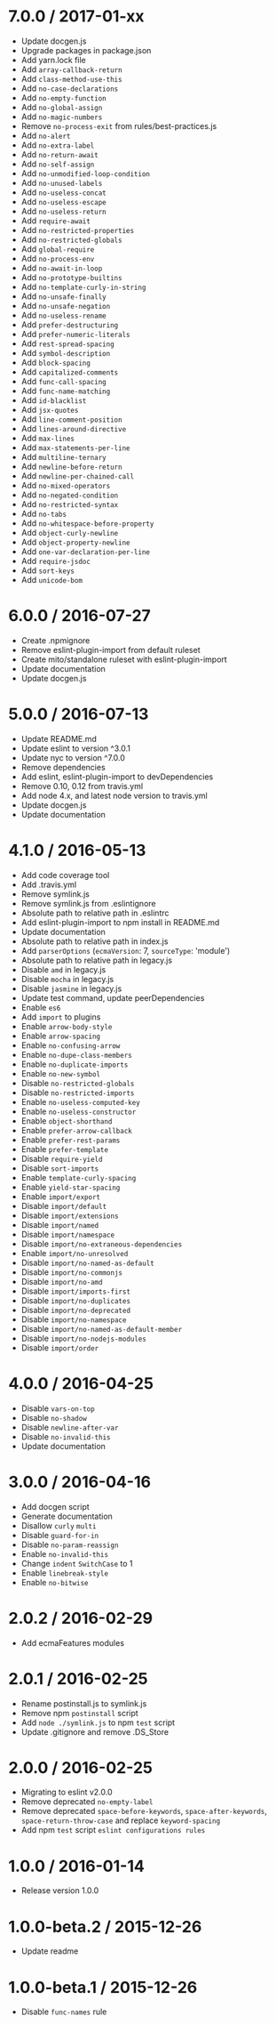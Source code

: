 7.0.0 / 2017-01-xx
==================
  - Update docgen.js
  - Upgrade packages in package.json
  - Add yarn.lock file
  - Add `array-callback-return`
  - Add `class-method-use-this`
  - Add `no-case-declarations`
  - Add `no-empty-function`
  - Add `no-global-assign`
  - Add `no-magic-numbers`
  - Remove `no-process-exit` from rules/best-practices.js
  - Add `no-alert`
  - Add `no-extra-label`
  - Add `no-return-await`
  - Add `no-self-assign`
  - Add `no-unmodified-loop-condition`
  - Add `no-unused-labels`
  - Add `no-useless-concat`
  - Add `no-useless-escape`
  - Add `no-useless-return`
  - Add `require-await`
  - Add `no-restricted-properties`
  - Add `no-restricted-globals`
  - Add `global-require`
  - Add `no-process-env`
  - Add `no-await-in-loop`
  - Add `no-prototype-builtins`
  - Add `no-template-curly-in-string`
  - Add `no-unsafe-finally`
  - Add `no-unsafe-negation`
  - Add `no-useless-rename`
  - Add `prefer-destructuring`
  - Add `prefer-numeric-literals`
  - Add `rest-spread-spacing`
  - Add `symbol-description`
  - Add `block-spacing`
  - Add `capitalized-comments`
  - Add `func-call-spacing`
  - Add `func-name-matching`
  - Add `id-blacklist`
  - Add `jsx-quotes`
  - Add `line-comment-position`
  - Add `lines-around-directive`
  - Add `max-lines`
  - Add `max-statements-per-line`
  - Add `multiline-ternary`
  - Add `newline-before-return`
  - Add `newline-per-chained-call`
  - Add `no-mixed-operators`
  - Add `no-negated-condition`
  - Add `no-restricted-syntax`
  - Add `no-tabs`
  - Add `no-whitespace-before-property`
  - Add `object-curly-newline`
  - Add `object-property-newline`
  - Add `one-var-declaration-per-line`
  - Add `require-jsdoc`
  - Add `sort-keys`
  - Add `unicode-bom`

6.0.0 / 2016-07-27
==================
  - Create .npmignore
  - Remove eslint-plugin-import from default ruleset
  - Create mito/standalone ruleset with eslint-plugin-import
  - Update documentation
  - Update docgen.js

5.0.0 / 2016-07-13
==================
  - Update README.md
  - Update eslint to version ^3.0.1
  - Update nyc to version ^7.0.0
  - Remove dependencies
  - Add eslint, eslint-plugin-import to devDependencies
  - Remove 0.10, 0.12 from travis.yml
  - Add node 4.x, and latest node version to travis.yml
  - Update docgen.js
  - Update documentation

4.1.0 / 2016-05-13
==================
  - Add code coverage tool
  - Add .travis.yml
  - Remove symlink.js
  - Remove symlink.js from .eslintignore
  - Absolute path to relative path in .eslintrc
  - Add eslint-plugin-import to npm install in README.md
  - Update documentation
  - Absolute path to relative path in index.js
  - Add `parserOptions` (`ecmaVersion`: 7, `sourceType`: 'module')
  - Absolute path to relative path in legacy.js
  - Disable `amd` in legacy.js
  - Disable `mocha` in legacy.js
  - Disable `jasmine` in legacy.js
  - Update test command, update peerDependencies
  - Enable `es6`
  - Add `import` to plugins
  - Enable `arrow-body-style`
  - Enable `arrow-spacing`
  - Enable `no-confusing-arrow`
  - Enable `no-dupe-class-members`
  - Enable `no-duplicate-imports`
  - Enable `no-new-symbol`
  - Disable `no-restricted-globals`
  - Disable `no-restricted-imports`
  - Enable `no-useless-computed-key`
  - Enable `no-useless-constructor`
  - Enable `object-shorthand`
  - Enable `prefer-arrow-callback`
  - Enable `prefer-rest-params`
  - Enable `prefer-template`
  - Disable `require-yield`
  - Disable `sort-imports`
  - Enable `template-curly-spacing`
  - Enable `yield-star-spacing`
  - Enable `import/export`
  - Disable `import/default`
  - Disable `import/extensions`
  - Disable `import/named`
  - Disable `import/namespace`
  - Disable `import/no-extraneous-dependencies`
  - Enable `import/no-unresolved`
  - Disable `import/no-named-as-default`
  - Disable `import/no-commonjs`
  - Disable `import/no-amd`
  - Disable `import/imports-first`
  - Disable `import/no-duplicates`
  - Disable `import/no-deprecated`
  - Disable `import/no-namespace`
  - Disable `import/no-named-as-default-member`
  - Disable `import/no-nodejs-modules`
  - Disable `import/order`

4.0.0 / 2016-04-25
==================
  - Disable `vars-on-top`
  - Disable `no-shadow`
  - Disable `newline-after-var`
  - Disable `no-invalid-this`
  - Update documentation

3.0.0 / 2016-04-16
==================
  - Add docgen script
  - Generate documentation
  - Disallow `curly` `multi`
  - Disable `guard-for-in`
  - Disable `no-param-reassign`
  - Enable `no-invalid-this`
  - Change `indent` `SwitchCase` to 1
  - Enable `linebreak-style`
  - Enable `no-bitwise`

2.0.2 / 2016-02-29
==================
  - Add ecmaFeatures modules

2.0.1 / 2016-02-25
==================
  - Rename postinstall.js to symlink.js
  - Remove npm `postinstall` script
  - Add `node ./symlink.js` to npm `test` script
  - Update .gitignore and remove .DS_Store

2.0.0 / 2016-02-25
==================
  - Migrating to eslint v2.0.0
  - Remove deprecated `no-empty-label`
  - Remove deprecated `space-before-keywords`, `space-after-keywords`, `space-return-throw-case` and replace `keyword-spacing`
  - Add npm `test` script `eslint configurations rules`

1.0.0 / 2016-01-14
==================
  - Release version 1.0.0

1.0.0-beta.2 / 2015-12-26
==================
  - Update readme

1.0.0-beta.1 / 2015-12-26
==================
  - Disable `func-names` rule
